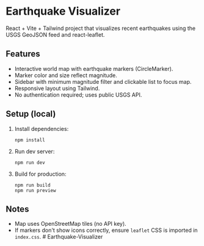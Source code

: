 # Earthquake Visualizer

React + Vite + Tailwind project that visualizes recent earthquakes using the USGS GeoJSON feed and react-leaflet.

## Features
- Interactive world map with earthquake markers (CircleMarker).
- Marker color and size reflect magnitude.
- Sidebar with minimum magnitude filter and clickable list to focus map.
- Responsive layout using Tailwind.
- No authentication required; uses public USGS API.

## Setup (local)
1. Install dependencies:
   ```
   npm install
   ```

2. Run dev server:
   ```
   npm run dev
   ```

3. Build for production:
   ```
   npm run build
   npm run preview
   ```

## Notes
- Map uses OpenStreetMap tiles (no API key).
- If markers don't show icons correctly, ensure `leaflet` CSS is imported in `index.css`.
#   E a r t h q u a k e - V i s u a l i z e r  
 